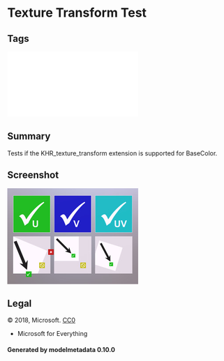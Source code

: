 # Texture Transform Test

## Tags

![sharable](./README-sharable.md)

## Summary

Tests if the KHR_texture_transform extension is supported for BaseColor.

## Screenshot

![screenshot](screenshot/screenshot.jpg)

## Legal

&copy; 2018, Microsoft. [CC0](https://creativecommons.org/publicdomain/zero/1.0/legalcode)

 - Microsoft for Everything

#### Generated by modelmetadata 0.10.0